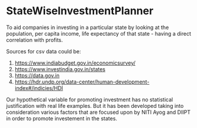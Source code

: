 # StateWiseInvestmentPlanner
To aid companies in investing in a particular state by looking at the population, per capita income, life expectancy of that state - having a direct correlation with profits.

Sources for csv data could be:
1. https://www.indiabudget.gov.in/economicsurvey/
2. https://www.investindia.gov.in/states
3. https://data.gov.in
4. https://hdr.undp.org/data-center/human-development-index#/indicies/HDI

Our hypothetical variable for promoting investment has no statistical justification with real life examples.
But it has been developed taking into consideration various factors that are focused upon by NITI Ayog and DIIPT in order
to promote investement in the states.
